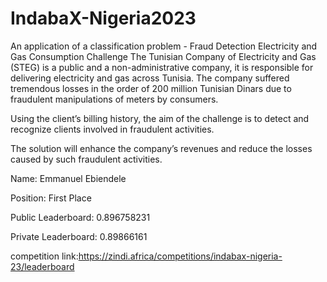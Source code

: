 # IndabaX-Nigeria2023
An application of a classification problem - Fraud Detection Electricity and Gas Consumption Challenge
The Tunisian Company of Electricity and Gas (STEG) is a public and a non-administrative company, it is responsible for delivering electricity and gas across Tunisia. The company suffered tremendous losses in the order of 200 million Tunisian Dinars due to fraudulent manipulations of meters by consumers.

Using the client’s billing history, the aim of the challenge is to detect and recognize clients involved in fraudulent activities.


The solution will enhance the company’s revenues and reduce the losses caused by such fraudulent activities.


Name: Emmanuel Ebiendele

Position: First Place


Public Leaderboard: 0.896758231


Private Leaderboard: 0.89866161


competition link:https://zindi.africa/competitions/indabax-nigeria-23/leaderboard
